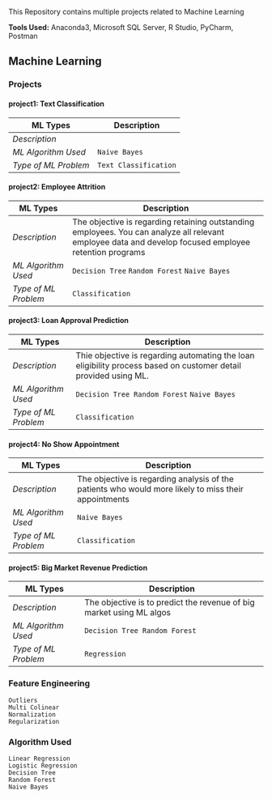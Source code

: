 
This Repository contains multiple projects related to Machine Learning

<b>Tools Used:</b> Anaconda3, Microsoft SQL Server, R Studio, PyCharm, Postman

## Machine Learning

### Projects

#### project1: Text Classification

| ML Types | Description |
| --- | --- |
| *Description* |  |
| *ML Algorithm Used* | `Naive Bayes` |
| *Type of ML Problem* | `Text Classification` |


#### project2: Employee Attrition

| ML Types | Description |
| --- | --- |
| *Description* | The objective is regarding retaining outstanding employees. You can analyze all relevant employee data and develop focused employee retention programs |
| *ML Algorithm Used* | `Decision Tree` `Random Forest` `Naive Bayes` |
| *Type of ML Problem* | `Classification` |

#### project3: Loan Approval Prediction

| ML Types | Description |
| --- | --- |
| *Description* | Thie objective is regarding automating the loan eligibility process based on customer detail provided using ML. |
| *ML Algorithm Used* | `Decision Tree Random Forest` `Naive Bayes` |
| *Type of ML Problem* | `Classification` |

#### project4: No Show Appointment

| ML Types | Description |
| --- | --- |
| *Description* | The objective is regarding analysis of the patients who would more likely to miss their appointments |
| *ML Algorithm Used* | `Naive Bayes` |
| *Type of ML Problem* | `Classification` |

#### project5: Big Market Revenue Prediction

| ML Types | Description |
| --- | --- |
| *Description* | The objective is to predict the revenue of big market using ML algos |
| *ML Algorithm Used* | `Decision Tree Random Forest` |
| *Type of ML Problem* | `Regression` |


### Feature Engineering
`Outliers`<br>
`Multi Colinear`<br>
`Normalization`<br>
`Regularization`<br>

### Algorithm Used
`Linear Regression`<br>
`Logistic Regression`<br>
`Decision Tree`<br>
`Random Forest`<br>
`Naive Bayes`<br>

